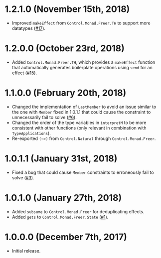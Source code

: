 # 1.2.1.0 (November 15th, 2018)

- Improved `makeEffect` from `Control.Monad.Freer.TH` to support more datatypes ([#17](https://github.com/lexi-lambda/freer-simple/pull/17)).

# 1.2.0.0 (October 23rd, 2018)

- Added `Control.Monad.Freer.TH`, which provides a `makeEffect` function that automatically generates boilerplate operations using `send` for an effect ([#15](https://github.com/lexi-lambda/freer-simple/pull/15)).

# 1.1.0.0 (February 20th, 2018)

- Changed the implementation of `LastMember` to avoid an issue similar to the one with `Member` fixed in 1.0.1.1 that could cause the constraint to unnecessarily fail to solve ([#6](https://github.com/lexi-lambda/freer-simple/issues/6)).
- Changed the order of the type variables in `interpretM` to be more consistent with other functions (only relevant in combination with `TypeApplications`).
- Re-exported `(~>)` from `Control.Natural` through `Control.Monad.Freer`.

# 1.0.1.1 (January 31st, 2018)

- Fixed a bug that could cause `Member` constraints to erroneously fail to solve ([#3](https://github.com/lexi-lambda/freer-simple/pull/3)).

# 1.0.1.0 (January 27th, 2018)

- Added `subsume` to `Control.Monad.Freer` for deduplicating effects.
- Added `gets` to `Control.Monad.Freer.State` ([#1](https://github.com/lexi-lambda/freer-simple/pull/1)).

# 1.0.0.0 (December 7th, 2017)

- Initial release.
